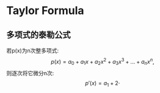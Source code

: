 Taylor Formula
===

多项式的泰勒公式
--
若p(x)为n次整多项式:
$$
p(x)=a_0+a_1x+a_2x^2+a_3x^3+...+a_nx^n,
$$
则逐次将它微分n次:
$$
p'(x)=a_1+2\cdot
$$
